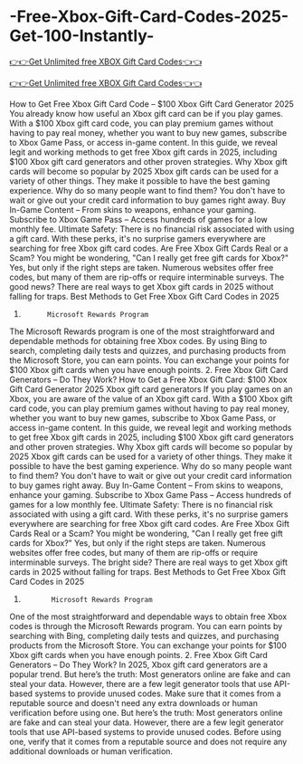 # -Free-Xbox-Gift-Card-Codes-2025-Get-100-Instantly-

[👉👉Get Unlimited free XBOX Gift Card Codes👈👈](https://md.abdulmanik.com/xbox1/)

[👉👉Get Unlimited free XBOX Gift Card Codes👈👈](https://md.abdulmanik.com/xbox1/)

How to Get Free Xbox Gift Card Code – $100 Xbox Gift Card Generator 2025
 You already know how useful an Xbox gift card can be if you play games.   With a $100 Xbox gift card code, you can play premium games without having to pay real money, whether you want to buy new games, subscribe to Xbox Game Pass, or access in-game content.   In this guide, we reveal legit and working methods to get free Xbox gift cards in 2025, including $100 Xbox gift card generators and other proven strategies.
 Why Xbox gift cards will become so popular by 2025 Xbox gift cards can be used for a variety of other things.   They make it possible to have the best gaming experience.   Why do so many people want to find them? You don't have to wait or give out your credit card information to buy games right away.    Buy In-Game Content – From skins to weapons, enhance your gaming.
 Subscribe to Xbox Game Pass – Access hundreds of games for a low monthly fee.
 Ultimate Safety: There is no financial risk associated with using a gift card. With these perks, it's no surprise gamers everywhere are searching for free Xbox gift card codes.
 Are Free Xbox Gift Cards Real or a Scam?
 You might be wondering, "Can I really get free gift cards for Xbox?"    Yes, but only if the right steps are taken.   Numerous websites offer free codes, but many of them are rip-offs or require interminable surveys.   The good news? There are real ways to get Xbox gift cards in 2025 without falling for traps.
 Best Methods to Get Free Xbox Gift Card Codes in 2025
 1.           Microsoft Rewards Program
 The Microsoft Rewards program is one of the most straightforward and dependable methods for obtaining free Xbox codes. By using Bing to search, completing daily tests and quizzes, and purchasing products from the Microsoft Store, you can earn points.  You can exchange your points for $100 Xbox gift cards when you have enough points. 2.           Free Xbox Gift Card Generators – Do They Work?
 How to Get a Free Xbox Gift Card: $100 Xbox Gift Card Generator 2025 Xbox gift card generators If you play games on an Xbox, you are aware of the value of an Xbox gift card.    With a $100 Xbox gift card code, you can play premium games without having to pay real money, whether you want to buy new games, subscribe to Xbox Game Pass, or access in-game content.    In this guide, we reveal legit and working methods to get free Xbox gift cards in 2025, including $100 Xbox gift card generators and other proven strategies.
 Why Xbox gift cards will become so popular by 2025 Xbox gift cards can be used for a variety of other things.    They make it possible to have the best gaming experience.    Why do so many people want to find them?  You don't have to wait or give out your credit card information to buy games right away.     Buy In-Game Content – From skins to weapons, enhance your gaming.
 Subscribe to Xbox Game Pass – Access hundreds of games for a low monthly fee.
 Ultimate Safety: There is no financial risk associated with using a gift card.  With these perks, it's no surprise gamers everywhere are searching for free Xbox gift card codes.
 Are Free Xbox Gift Cards Real or a Scam?
 You might be wondering, "Can I really get free gift cards for Xbox?"     Yes, but only if the right steps are taken.    Numerous websites offer free codes, but many of them are rip-offs or require interminable surveys.    The bright side? There are real ways to get Xbox gift cards in 2025 without falling for traps.
 Best Methods to Get Free Xbox Gift Card Codes in 2025
 1.            Microsoft Rewards Program
 One of the most straightforward and dependable ways to obtain free Xbox codes is through the Microsoft Rewards program. You can earn points by searching with Bing, completing daily tests and quizzes, and purchasing products from the Microsoft Store. You can exchange your points for $100 Xbox gift cards when you have enough points.  2.            Free Xbox Gift Card Generators – Do They Work?
 In 2025, Xbox gift card generators are a popular trend.   But here’s the truth:
 Most generators online are fake and can steal your data.
 However, there are a few legit generator tools that use API-based systems to provide unused codes.
 Make sure that it comes from a reputable source and doesn't need any extra downloads or human verification before using one. But here’s the truth:
 Most generators online are fake and can steal your data.
 However, there are a few legit generator tools that use API-based systems to provide unused codes.
 Before using one, verify that it comes from a reputable source and does not require any additional downloads or human verification.
